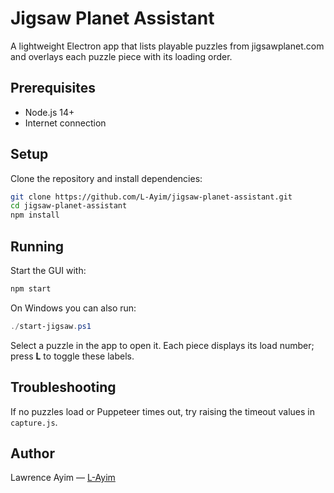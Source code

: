 # Jigsaw Planet Assistant

A lightweight Electron app that lists playable puzzles from jigsawplanet.com and overlays each puzzle piece with its loading order.

## Prerequisites

- Node.js 14+
- Internet connection

## Setup

Clone the repository and install dependencies:

```bash
git clone https://github.com/L-Ayim/jigsaw-planet-assistant.git
cd jigsaw-planet-assistant
npm install
```

## Running

Start the GUI with:

```bash
npm start
```

On Windows you can also run:

```powershell
./start-jigsaw.ps1
```

Select a puzzle in the app to open it. Each piece displays its load number; press **L** to toggle these labels.

## Troubleshooting

If no puzzles load or Puppeteer times out, try raising the timeout values in `capture.js`.

## Author

Lawrence Ayim — [L-Ayim](https://github.com/L-Ayim)
